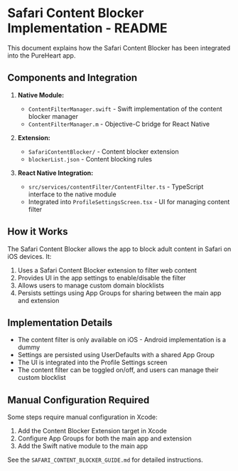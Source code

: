 # Safari Content Blocker Implementation - README

This document explains how the Safari Content Blocker has been integrated into the PureHeart app.

## Components and Integration

1. **Native Module:**
   - `ContentFilterManager.swift` - Swift implementation of the content blocker manager
   - `ContentFilterManager.m` - Objective-C bridge for React Native

2. **Extension:**
   - `SafariContentBlocker/` - Content blocker extension
   - `blockerList.json` - Content blocking rules

3. **React Native Integration:**
   - `src/services/contentFilter/ContentFilter.ts` - TypeScript interface to the native module
   - Integrated into `ProfileSettingsScreen.tsx` - UI for managing content filter

## How it Works

The Safari Content Blocker allows the app to block adult content in Safari on iOS devices. It:

1. Uses a Safari Content Blocker extension to filter web content
2. Provides UI in the app settings to enable/disable the filter
3. Allows users to manage custom domain blocklists
4. Persists settings using App Groups for sharing between the main app and extension

## Implementation Details

- The content filter is only available on iOS - Android implementation is a dummy
- Settings are persisted using UserDefaults with a shared App Group
- The UI is integrated into the Profile Settings screen
- The content filter can be toggled on/off, and users can manage their custom blocklist

## Manual Configuration Required

Some steps require manual configuration in Xcode:

1. Add the Content Blocker Extension target in Xcode
2. Configure App Groups for both the main app and extension
3. Add the Swift native module to the main app

See the `SAFARI_CONTENT_BLOCKER_GUIDE.md` for detailed instructions.
